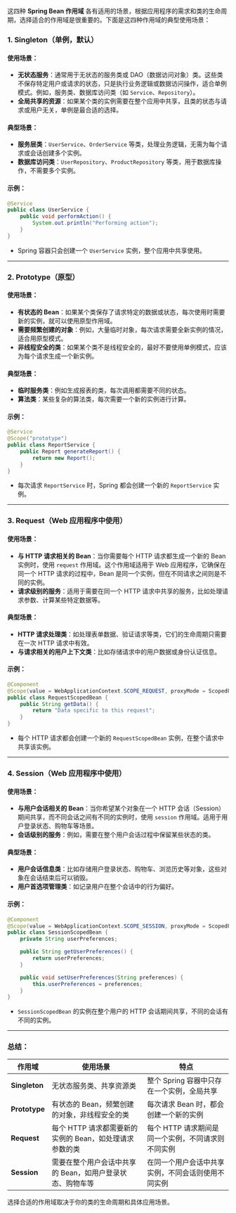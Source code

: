 这四种 **Spring Bean 作用域** 各有适用的场景，根据应用程序的需求和类的生命周期，选择适合的作用域是很重要的。下面是这四种作用域的典型使用场景：

### 1. **Singleton（单例，默认）**

#### **使用场景**：
- **无状态服务**：通常用于无状态的服务类或 DAO（数据访问对象）类。这些类不保存特定用户或请求的状态，只是执行业务逻辑或数据访问操作，适合单例模式。例如，服务类、数据库访问类（如 `Service`、`Repository`）。
- **全局共享的资源**：如果某个类的实例需要在整个应用中共享，且类的状态与请求或用户无关，单例是最合适的选择。

#### **典型场景**：
- **服务层类**：`UserService`、`OrderService` 等类，处理业务逻辑，无需为每个请求或会话创建多个实例。
- **数据库访问类**：`UserRepository`、`ProductRepository` 等类，用于数据库操作，不需要多个实例。
  
#### **示例**：
```java
@Service
public class UserService {
    public void performAction() {
        System.out.println("Performing action");
    }
}
```
- Spring 容器只会创建一个 `UserService` 实例，整个应用中共享使用。

---

### 2. **Prototype（原型）**

#### **使用场景**：
- **有状态的 Bean**：如果某个类保存了请求特定的数据或状态，每次使用时需要新的实例，就可以使用原型作用域。
- **需要频繁创建的对象**：例如，大量临时对象，每次请求需要全新实例的情况，适合用原型模式。
- **非线程安全的类**：如果某个类不是线程安全的，最好不要使用单例模式，应该为每个请求生成一个新实例。

#### **典型场景**：
- **临时服务类**：例如生成报表的类，每次调用都需要不同的状态。
- **算法类**：某些复杂的算法类，每次需要一个新的实例进行计算。
  
#### **示例**：
```java
@Service
@Scope("prototype")
public class ReportService {
    public Report generateReport() {
        return new Report();
    }
}
```
- 每次请求 `ReportService` 时，Spring 都会创建一个新的 `ReportService` 实例。

---

### 3. **Request（Web 应用程序中使用）**

#### **使用场景**：
- **与 HTTP 请求相关的 Bean**：当你需要每个 HTTP 请求都生成一个新的 Bean 实例时，使用 `request` 作用域。这个作用域适用于 Web 应用程序，它确保在同一个 HTTP 请求的过程中，Bean 是同一个实例，但在不同请求之间则是不同的实例。
- **请求级别的服务**：适用于需要在同一个 HTTP 请求中共享的服务，比如处理请求参数、计算某些特定数据等。

#### **典型场景**：
- **HTTP 请求处理类**：如处理表单数据、验证请求等类，它们的生命周期只需要在一次 HTTP 请求中有效。
- **与请求相关的用户上下文类**：比如存储请求中的用户数据或身份认证信息。

#### **示例**：
```java
@Component
@Scope(value = WebApplicationContext.SCOPE_REQUEST, proxyMode = ScopedProxyMode.TARGET_CLASS)
public class RequestScopedBean {
    public String getData() {
        return "Data specific to this request";
    }
}
```
- 每个 HTTP 请求都会创建一个新的 `RequestScopedBean` 实例，在整个请求中共享该实例。

---

### 4. **Session（Web 应用程序中使用）**

#### **使用场景**：
- **与用户会话相关的 Bean**：当你希望某个对象在一个 HTTP 会话（Session）期间共享，而不同会话之间有不同的实例时，使用 `session` 作用域。适用于用户登录状态、购物车等场景。
- **会话级别的服务**：例如，需要在整个用户会话过程中保留某些状态的类。

#### **典型场景**：
- **用户会话信息类**：比如存储用户登录状态、购物车、浏览历史等对象，这些对象在会话结束后可以销毁。
- **用户首选项管理类**：如记录用户在整个会话中的行为偏好。

#### **示例**：
```java
@Component
@Scope(value = WebApplicationContext.SCOPE_SESSION, proxyMode = ScopedProxyMode.TARGET_CLASS)
public class SessionScopedBean {
    private String userPreferences;

    public String getUserPreferences() {
        return userPreferences;
    }

    public void setUserPreferences(String preferences) {
        this.userPreferences = preferences;
    }
}
```
- `SessionScopedBean` 的实例在整个用户的 HTTP 会话期间共享，不同的会话有不同的实例。

---

### **总结**：

| 作用域       | 使用场景                                                      | 特点                                                 |
|--------------|---------------------------------------------------------------|------------------------------------------------------|
| **Singleton**| 无状态服务类、共享资源类                                        | 整个 Spring 容器中只存在一个实例，全局共享            |
| **Prototype**| 有状态的 Bean，频繁创建的对象，非线程安全的类                    | 每次请求 Bean 时，都会创建一个新的实例                |
| **Request**  | 每个 HTTP 请求都需要新的实例的 Bean，如处理请求参数的类          | 每个 HTTP 请求期间是同一个实例，不同请求则不同实例    |
| **Session**  | 需要在整个用户会话中共享的 Bean，如用户登录状态、购物车等        | 在同一个用户会话中共享实例，不同会话则使用不同实例    |

选择合适的作用域取决于你的类的生命周期和具体应用场景。